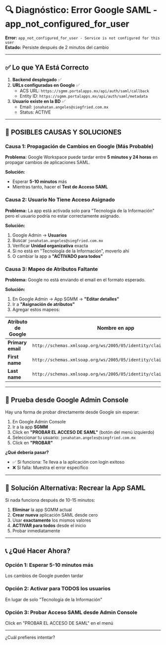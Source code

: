 # 🔍 Diagnóstico: Error Google SAML - app_not_configured_for_user

**Error:** `app_not_configured_for_user - Service is not configured for this user`  
**Estado:** Persiste después de 2 minutos del cambio

---

## ✅ Lo que YA Está Correcto

1. **Backend desplegado** ✅
2. **URLs configuradas en Google** ✅
   - ACS URL: `https://sgmm.portalapps.mx/api/auth/saml/callback`
   - Entity ID: `https://sgmm.portalapps.mx/api/auth/saml/metadata`
3. **Usuario existe en la BD** ✅
   - Email: `jonahatan.angeles@siegfried.com.mx`
   - Status: ACTIVE

---

## 🎯 POSIBLES CAUSAS Y SOLUCIONES

### Causa 1: Propagación de Cambios en Google (Más Probable)

**Problema:** Google Workspace puede tardar entre **5 minutos y 24 horas** en propagar cambios de aplicaciones SAML.

**Solución:**
- Esperar **5-10 minutos** más
- Mientras tanto, hacer el **Test de Acceso SAML**

### Causa 2: Usuario No Tiene Acceso Asignado

**Problema:** La app está activada solo para "Tecnología de la Información" pero el usuario podría no estar correctamente asignado.

**Solución:**
1. Google Admin → **Usuarios**
2. Buscar `jonahatan.angeles@siegfried.com.mx`
3. Verificar **Unidad organizativa** exacta
4. Si no está en "Tecnología de la Información", moverlo ahí
5. O cambiar la app a **"ACTIVADO para todos"**

### Causa 3: Mapeo de Atributos Faltante

**Problema:** Google no está enviando el email en el formato esperado.

**Solución:**
1. En Google Admin → App SGMM → **"Editar detalles"** 
2. Ir a **"Asignación de atributos"**
3. Agregar estos mapeos:

| Atributo de Google | Nombre en app |
|-------------------|---------------|
| **Primary email** | `http://schemas.xmlsoap.org/ws/2005/05/identity/claims/emailaddress` |
| **First name** | `http://schemas.xmlsoap.org/ws/2005/05/identity/claims/givenname` |
| **Last name** | `http://schemas.xmlsoap.org/ws/2005/05/identity/claims/surname` |

---

## 🧪 Prueba desde Google Admin Console

Hay una forma de probar directamente desde Google sin esperar:

1. En Google Admin Console
2. Ir a la app **SGMM**
3. Click en **"PROBAR EL ACCESO DE SAML"** (botón del menú izquierdo)
4. Seleccionar tu usuario: `jonahatan.angeles@siegfried.com.mx`
5. Click en **"PROBAR"**

**¿Qué debería pasar?**
- ✅ Si funciona: Te lleva a la aplicación con login exitoso
- ❌ Si falla: Muestra el error específico

---

## 🔄 Solución Alternativa: Recrear la App SAML

Si nada funciona después de 10-15 minutos:

1. **Eliminar** la app SGMM actual
2. **Crear nueva** aplicación SAML desde cero
3. Usar **exactamente** los mismos valores
4. **ACTIVAR para todos** desde el inicio
5. Probar inmediatamente

---

## 📞 ¿Qué Hacer Ahora?

### Opción 1: Esperar 5-10 minutos más
Los cambios de Google pueden tardar

### Opción 2: Activar para TODOS los usuarios
En lugar de solo "Tecnología de la Información"

### Opción 3: Probar Acceso SAML desde Admin Console
Click en "PROBAR EL ACCESO DE SAML" en el menú

---

¿Cuál prefieres intentar?

